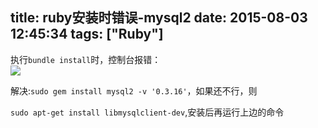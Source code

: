 title: ruby安装时错误-mysql2
date: 2015-08-03 12:45:34
tags: ["Ruby"]
---
执行`bundle install`时，控制台报错：  
![](http://7xkexv.dl1.z0.glb.clouddn.com/15-8-3/98718111.jpg)

解决:`sudo gem install mysql2 -v '0.3.16'`，如果还不行，则

`sudo apt-get install libmysqlclient-dev`,安装后再运行上边的命令